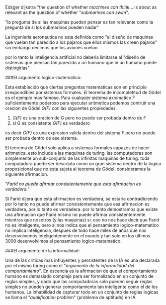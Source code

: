 Edsger dijkstra "the question of whether *machines can think*... is about as relevant as the question of whether "*submarines can swim*".

"la pregunta de si las maquinas pueden pensar es tan relevante como la pregunta de si los submarinos pueden nadar"

La ingenieria aeronautica no esta definida como "el diseño de maquinas que vuelan tan parecido a los pajaros que ellos mismos las creen pajaros" sin embargo decimos que los aviones vuelan.   

por lo tanto la inteligencia artificial no deberia limitarse al "diseño de sistemas que piensan tan parecido a un humano que ni un humano puede distingirlas"

###El argumento logico-matematico:

Esta establecido que ciertas preguntas matematicas son en principio irrespondibles por sistemas formales. El teorema de incompletitud de Gödel es el ejemplo mas famoso. Para cualquier sistema axiomatico F suficientemente poderoso para ejecutar aritmetica podemos contruir una oracion de Gödel *G(F)* con las siguientes propiedades.

  1) *G(F)* es una oracion de G pero no puede ser probada dentro de F
  2) si G es consistente *G(F)* es verdadero
 
es decir *G(F)* es una expresion valida dentro del sistema F pero no puede ser probada dentro de ese sistema.

El teorema de Gödel solo aplica a sistemas formales capazes de hacer aritmetica. esto include a las maquinas de turing. las computadoras son simplemente un sub-conjunto de las infinitas maquinas de turing. toda computadora puede ser descripta como un gran sistema dentro de la logica proposicional que no esta sujeta al teorema de Gödel. consideramos la siguiente afirmacion.

"*Farid no puede afirmar consistentemente que esta afirmacion es verdadera.*"

Si Farid dijera que esta afirmacion es verdadera, se estaria contradiciendo por lo tanto no puede afirmar consistentemente que esa afirmacion es verdadera, por lo tanto es verdadera. por lo tanto demostramos que existe una afirmacion que Farid mismo no puede afirmar consistentemente mientras que nosotros (y las maquinas) si. eso no nos hace decir que Farid no es inteligente, pero si nos indica que el pensamiento logico-matematico no implica inteligencia, despues de todo hace miles de años que nos desenvolvemos inteligentemente en el mundo y tan solo en los ultimos 3000 desenvolvimos el pensamiento logico-matematico.

###El argumento de la informalidad:

Una de las criticas mas influyentes y persistentes de la IA es una declarada por el mismo turing como el "*argumento de la informalidad del comportamiento*". En escencia es la afirmacion de que el comportamiento humano es demasiado complejo para ser formalizado en un conjunto de reglas simples, y dado que las computadoras solo pueden seguir reglas simples no pueden generar comportamiento tan inteligente como el de los humanos. La inhabilidad de capturar todo en un conjunto de reglas logicas se llama el "*qualification problem*" (problema de aptituds) en IA.
